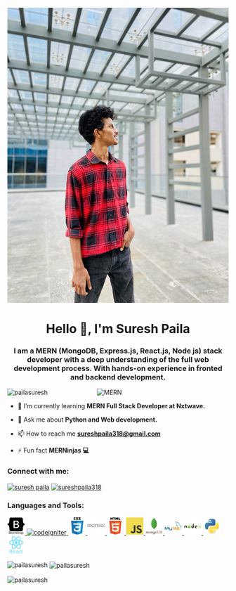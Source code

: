 ![logo](https://github.com/pailasuresh/pailasuresh/blob/main/photo_2023-07-14_18-26-57.jpg)
<h1 align="center">Hello 👋, I'm Suresh Paila</h1>
<h3 align="center">I am a MERN (MongoDB, Express.js, React.js, Node js) stack developer with a deep understanding of the full web development process. With hands-on experience in fronted and backend development.</h3>
<img align = "right" alt = "MERN" width = "300" src = "https://user-images.githubusercontent.com/55389276/140866485-8fb1c876-9a8f-4d6a-98dc-08c4981eaf70.gif">

<p align="left"> <img src="https://komarev.com/ghpvc/?username=pailasuresh&label=Profile%20views&color=0e75b6&style=flat" alt="pailasuresh" /> </p>

- 🌱 I’m currently learning **MERN Full Stack Developer at Nxtwave.**

- 💬 Ask me about **Python and Web development.**

- 📫 How to reach me **sureshpaila318@gmail.com**

- ⚡ Fun fact **MERNinjas 💻**

<h3 align="left">Connect with me:</h3>
<p align="left">
<a href="https://linkedin.com/in/suresh paila1" target="blank"><img align="center" src="https://raw.githubusercontent.com/rahuldkjain/github-profile-readme-generator/master/src/images/icons/Social/linked-in-alt.svg" alt="suresh paila" height="30" width="40" /></a>
<a href="https://www.hackerrank.com/sureshpaila318" target="blank"><img align="center" src="https://raw.githubusercontent.com/rahuldkjain/github-profile-readme-generator/master/src/images/icons/Social/hackerrank.svg" alt="sureshpaila318" height="30" width="40" /></a>
</p>

<h3 align="left">Languages and Tools:</h3>
<p align="left"> <a href="https://getbootstrap.com" target="_blank" rel="noreferrer"> <img src="https://raw.githubusercontent.com/devicons/devicon/master/icons/bootstrap/bootstrap-plain-wordmark.svg" alt="bootstrap" width="40" height="40"/> </a> <a href="https://codeigniter.com" target="_blank" rel="noreferrer"> <img src="https://cdn.worldvectorlogo.com/logos/codeigniter.svg" alt="codeigniter" width="40" height="40"/> </a> <a href="https://www.w3schools.com/css/" target="_blank" rel="noreferrer"> <img src="https://raw.githubusercontent.com/devicons/devicon/master/icons/css3/css3-original-wordmark.svg" alt="css3" width="40" height="40"/> </a> <a href="https://expressjs.com" target="_blank" rel="noreferrer"> <img src="https://raw.githubusercontent.com/devicons/devicon/master/icons/express/express-original-wordmark.svg" alt="express" width="40" height="40"/> </a> <a href="https://www.w3.org/html/" target="_blank" rel="noreferrer"> <img src="https://raw.githubusercontent.com/devicons/devicon/master/icons/html5/html5-original-wordmark.svg" alt="html5" width="40" height="40"/> </a> <a href="https://developer.mozilla.org/en-US/docs/Web/JavaScript" target="_blank" rel="noreferrer"> <img src="https://raw.githubusercontent.com/devicons/devicon/master/icons/javascript/javascript-original.svg" alt="javascript" width="40" height="40"/> </a> <a href="https://www.mongodb.com/" target="_blank" rel="noreferrer"> <img src="https://raw.githubusercontent.com/devicons/devicon/master/icons/mongodb/mongodb-original-wordmark.svg" alt="mongodb" width="40" height="40"/> </a> <a href="https://www.mysql.com/" target="_blank" rel="noreferrer"> <img src="https://raw.githubusercontent.com/devicons/devicon/master/icons/mysql/mysql-original-wordmark.svg" alt="mysql" width="40" height="40"/> </a> <a href="https://nodejs.org" target="_blank" rel="noreferrer"> <img src="https://raw.githubusercontent.com/devicons/devicon/master/icons/nodejs/nodejs-original-wordmark.svg" alt="nodejs" width="40" height="40"/> </a> <a href="https://www.python.org" target="_blank" rel="noreferrer"> <img src="https://raw.githubusercontent.com/devicons/devicon/master/icons/python/python-original.svg" alt="python" width="40" height="40"/> </a> <a href="https://reactjs.org/" target="_blank" rel="noreferrer"> <img src="https://raw.githubusercontent.com/devicons/devicon/master/icons/react/react-original-wordmark.svg" alt="react" width="40" height="40"/> </a> </p>

<p><img align="left" src="https://github-readme-stats.vercel.app/api/top-langs?username=pailasuresh&show_icons=true&locale=en&layout=compact" alt="pailasuresh" /></p>

<p>&nbsp;<img align="center" src="https://github-readme-stats.vercel.app/api?username=pailasuresh&show_icons=true&locale=en" alt="pailasuresh" /></p>

<p><img align="center" src="https://github-readme-streak-stats.herokuapp.com/?user=pailasuresh&" alt="pailasuresh" /></p>

